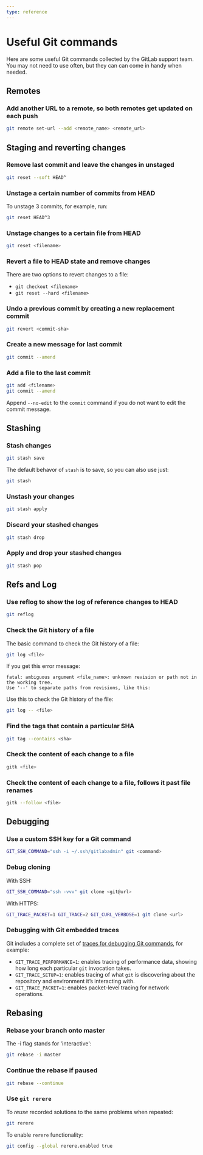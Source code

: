 ```yaml
---
type: reference
---
```


# Useful Git commands

Here are some useful Git commands collected by the GitLab support team. You may not
need to use often, but they can can come in handy when needed.

## Remotes

### Add another URL to a remote, so both remotes get updated on each push

```sh
git remote set-url --add <remote_name> <remote_url>
```

## Staging and reverting changes

### Remove last commit and leave the changes in unstaged

```sh
git reset --soft HEAD^
```

### Unstage a certain number of commits from HEAD

To unstage 3 commits, for example, run:

```sh
git reset HEAD^3
```

### Unstage changes to a certain file from HEAD

```sh
git reset <filename>
```

### Revert a file to HEAD state and remove changes

There are two options to revert changes to a file:

- `git checkout <filename>`
- `git reset --hard <filename>`

### Undo a previous commit by creating a new replacement commit

```sh
git revert <commit-sha>
```

### Create a new message for last commit

```sh
git commit --amend
```

### Add a file to the last commit

```sh
git add <filename>
git commit --amend
```

Append `--no-edit` to the `commit` command if you do not want to edit the commit
message.

## Stashing

### Stash changes

```sh
git stash save
```

The default behavor of `stash` is to save, so you can also use just:

```sh
git stash
```

### Unstash your changes

```sh
git stash apply
```

### Discard your stashed changes

```sh
git stash drop
```

### Apply and drop your stashed changes

```sh
git stash pop
```

## Refs and Log

### Use reflog to show the log of reference changes to HEAD

```sh
git reflog
```

### Check the Git history of a file

The basic command to check the Git history of a file:

```sh
git log <file>
```

If you get this error message:

```text
fatal: ambiguous argument <file_name>: unknown revision or path not in the working tree.
Use '--' to separate paths from revisions, like this:
```

Use this to check the Git history of the file:

```sh
git log -- <file>
```

### Find the tags that contain a particular SHA

```sh
git tag --contains <sha>
```

### Check the content of each change to a file

```sh
gitk <file>
```

### Check the content of each change to a file, follows it past file renames

```sh
gitk --follow <file>
```

## Debugging

### Use a custom SSH key for a Git command

```sh
GIT_SSH_COMMAND="ssh -i ~/.ssh/gitlabadmin" git <command>
```

### Debug cloning

With SSH:

```sh
GIT_SSH_COMMAND="ssh -vvv" git clone <git@url>
```

With HTTPS:

```sh
GIT_TRACE_PACKET=1 GIT_TRACE=2 GIT_CURL_VERBOSE=1 git clone <url>
```

### Debugging with Git embedded traces

Git includes a complete set of [traces for debugging Git commands](https://git-scm.com/book/en/v2/Git-Internals-Environment-Variables#_debugging), for example:

- `GIT_TRACE_PERFORMANCE=1`: enables tracing of performance data, showing how long each particular `git` invocation takes.
- `GIT_TRACE_SETUP=1`: enables tracing of what `git` is discovering about the repository and environment it’s interacting with.
- `GIT_TRACE_PACKET=1`: enables packet-level tracing for network operations.

## Rebasing

### Rebase your branch onto master

The -i flag stands for 'interactive':

```sh
git rebase -i master
```

### Continue the rebase if paused

```sh
git rebase --continue
```

### Use `git rerere`

To _reuse_ recorded solutions to the same problems when repeated:

```sh
git rerere
```

To enable `rerere` functionality:

```sh
git config --global rerere.enabled true
```

<!-- ## Troubleshooting

Include any troubleshooting steps that you can foresee. If you know beforehand what issues
one might have when setting this up, or when something is changed, or on upgrading, it's
important to describe those, too. Think of things that may go wrong and include them here.
This is important to minimize requests for support, and to avoid doc comments with
questions that you know someone might ask.

Each scenario can be a third-level heading, e.g. `### Getting error message X`.
If you have none to add when creating a doc, leave this section in place
but commented out to help encourage others to add to it in the future. -->
